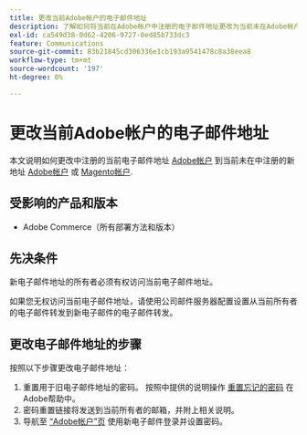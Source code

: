 ```yaml
---
title: 更改当前Adobe帐户的电子邮件地址
description: 了解如何将当前在Adobe帐户中注册的电子邮件地址更改为当前未在Adobe帐户或Magento帐户中注册的新地址。
exl-id: ca549d38-0d62-4206-9727-0ed85b733dc3
feature: Communications
source-git-commit: 83b21845cd306336e1cb193a9541478c8a38eea8
workflow-type: tm+mt
source-wordcount: '197'
ht-degree: 0%

---
```


# 更改当前Adobe帐户的电子邮件地址

本文说明如何更改中注册的当前电子邮件地址 [Adobe帐户](https://account.adobe.com/) 到当前未在中注册的新地址 [Adobe帐户](https://account.adobe.com/) 或 [Magento帐户](https://account.magento.com/).

## 受影响的产品和版本

* Adobe Commerce（所有部署方法和版本）

## 先决条件

新电子邮件地址的所有者必须有权访问当前电子邮件地址。

如果您无权访问当前电子邮件地址，请使用公司邮件服务器配置设置从当前所有者的电子邮件转发到新电子邮件的电子邮件转发。

## 更改电子邮件地址的步骤

按照以下步骤更改电子邮件地址：

1. 重置用于旧电子邮件地址的密码。 按照中提供的说明操作 [重置忘记的密码](https://helpx.adobe.com/manage-account/using/change-or-reset-password.html) 在Adobe帮助中。
1. 密码重置链接将发送到当前所有者的邮箱，并附上相关说明。
1. 导航至 [“Adobe帐户”页](https://account.adobe.com) 使用新电子邮件登录并设置密码。
